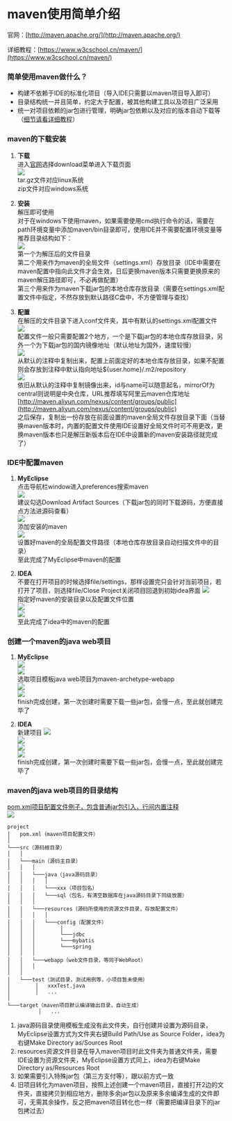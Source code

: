 # maven使用简单介绍

官网：[http://maven.apache.org/](http://maven.apache.org/)

详细教程：[https://www.w3cschool.cn/maven/](https://www.w3cschool.cn/maven/)


### 简单使用maven做什么？
* 构建不依赖于IDE的标准化项目（导入IDE只需要以maven项目导入即可）
* 目录结构统一并且简单，约定大于配置，被其他构建工具以及项目广泛采用
* 统一对项目依赖的jar包进行管理，明确jar包依赖以及对应的版本自动下载等（[细节请看详细教程](https://www.w3cschool.cn/maven/)）


### maven的下载安装
1. **下载**  
进入[官网](http://maven.apache.org/)选择download菜单进入下载页面  
![](img/download.png)  
tar.gz文件对应linux系统  
zip文件对应windows系统

2. **安装**  
解压即可使用  
对于在windows下使用maven，如果需要使用cmd执行命令的话，需要在path环境变量中添加maven/bin目录即可，使用IDE并不需要配置环境变量等  
推荐目录结构如下：  
![](img/maven-directory.png)  
第一个为解压后的文件目录  
第二个用来作为maven的全局文件（settings.xml）存放目录（IDE中需要在maven配置中指向此文件才会生效，日后更换maven版本只需要更换原来的maven解压路径即可，不必再做配置）  
第三个用来作为maven下载jar包的本地仓库存放目录（需要在settings.xml配置文件中指定，不然存放到默认路径C盘中，不方便管理与查找）  

3. **配置**  
在解压的文件目录下进入conf文件夹，其中有默认的settings.xml配置文件  
![](img/maven-conf-directory.png)  
配置文件一般只需要配置2个地方，一个是下载jar包的本地仓库存放目录，另外一个为下载jar包的国内镜像地址（默认地址为国外，速度较慢）  
![](img/maven-conf-repository.png)  
从默认的注释中复制出来，配置上前面定好的本地仓库存放目录，如果不配置则会存放到注释中默认指向地址${user.home}/.m2/repository  
![](img/maven-conf-mirror.png)  
依旧从默认的注释中复制镜像出来，id与name可以随意起名，mirrorOf为central则说明是中央仓库，URL推荐填写阿里云maven仓库地址 [http://maven.aliyun.com/nexus/content/groups/public](http://maven.aliyun.com/nexus/content/groups/public)  
之后保存，复制出一份存放在前面设置的maven全局文件存放目录下面（当替换maven版本时，内置的配置文件使用IDE设置好全局文件时可不用更改，更换maven版本也只是解压新版本后在IDE中设置新的maven安装路径就完成了）  


### IDE中配置maven
1. **MyEclipse**  
点击导航栏window进入preferences搜索maven  
![](img/myeclipse-maven.png)  
建议勾选Download Artifact Sources（下载jar包的同时下载源码，方便直接点方法进源码查看）  
![](img/myeclipse-maven-install.png)  
添加安装的maven  
![](img/myeclipse-maven-settings.png)  
设置好maven的全局配置文件路径（本地仓库存放目录自动扫描文件中的目录）  
至此完成了MyEclipse中maven的配置  

2. **IDEA**  
不要在打开项目的时候选择file/settings，那样设置完只会针对当前项目，若打开了项目，则选择file/Close Project关闭项目回退到初始idea界面
![](img/idea-settings.png)  
指定好maven的安装目录以及配置文件位置  
![](img/idea-maven.png)  
![](img/idea-maven-importing.png)  
至此完成了idea中的maven的配置


### 创建一个maven的java web项目
1. **MyEclipse**  
![](img/myeclipse-create01.png)  
![](img/myeclipse-create02.png)  
选取项目模板java web项目为maven-archetype-webapp  
![](img/myeclipse-create03.png)  
![](img/myeclipse-create04.png)  
finish完成创建，第一次创建时需要下载一些jar包，会慢一点，至此就创建完毕了  

2. **IDEA**  
新建项目
![](img/idea-create01.png)  
![](img/idea-create02.png)  
![](img/idea-create03.png)  
![](img/idea-create04.png)  
finish完成创建，第一次创建时需要下载一些jar包，会慢一点，至此就创建完毕了  


### maven的java web项目的目录结构
[pom.xml项目配置文件例子，包含普通jar包引入，行间内置注释](pom.xml)  
![](img/maven-directory-javaweb.png)  
```
project
│   pom.xml（maven项目配置文件）
│
└───src（源码根目录）
│   │
│   └───main（源码主目录）
│   │   │
│   │   └───java（java源码目录）
│   │   │   │
│   │   │   └───xxx（项目包名）
│   │   │   └───sql（包名，有清空数据库在java源码目录下同级放置）
│   │   │
│   │   └───resources（源码所使用的资源文件目录，存放配置文件）
│   │   │   │
│   │   │   └───config（配置文件）
│   │   │        │
│   │   │        └───jdbc
│   │   │        └───mybatis
│   │   │        └───spring
│   │   │
│   │   └───webapp（web文件目录，等同于WebRoot）
│   │   │
│   │
│   └───test（测试目录，测试用例等，小项目暂未使用）
│        │   xxxTest.java
│        │   ...
│    
└───target（maven项目默认编译输出目录，自动生成）
          │   ...
```  
1. java源码目录使用模板生成没有此文件夹，自行创建并设置为源码目录，MyEclipse设置方式为文件夹右键Build Path/Use as Source Folder，idea为右键Make Directory as/Sources Root
2. resources资源文件目录在导入maven项目时此文件夹为普通文件夹，需要IDE设置为资源文件夹，MyEclipse设置方式同上，idea为右键Make Directory as/Resources Root
3. 如果需要引入特殊jar包（第三方支付等），跟以前方式一致
4. 旧项目转化为maven项目，按照上述创建一个maven项目，直接打开2边的文件夹，直接拷贝到相应地方，删除多余jar包以及原来多余编译生成的文件即可，无需其余操作，反之把maven项目转化也一样（需要把编译目录下的jar包拷过去）
